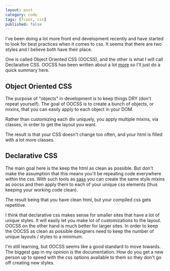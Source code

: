 ```yaml
---
layout: post
category: code
tags: [front, css]
published: false
---
```


I've been doing a lot more front end development recently and have started to look for best practices when it comes to css. It seems that there are two styles and I believe both have their place.

One is called Object Oriented CSS (OOCSS), and the other is what I will call Declarative CSS. OOCSS has been written about a lot [more](https://github.com/stubbornella/oocss/wiki) so I'll just do a quick summary here.

## Object Oriented CSS

The purpose of "objects" in development is to keep things DRY (don't repeat yourself). The goal of OOCSS is to create a bunch of objects, or mixins, that you can easily apply to each object in your DOM.

Rather than customizing each div uniquely, you apply multiple mixins, via classes, in order to get the layout you want.

The result is that your CSS doesn't change too often, and your html is filled with a lot more classes.

## Declarative CSS

The main goal here is the keep the html as clean as possible. But don't make the assumption that this means you'll be repeating code everywhere within the css. With such tools as [sass](http://sass-lang.com/) you can create the same style mixins as oocss and then apply them to each of your unique css elements (thus keeping your working code clean).

The result being that you have clean html, but your compiled css gets repetitive.

I think that declarative css makes sense for smaller sites that have a lot of unique styles. It will easily let you make lot of customizations to the layout. OOCSS on the other hand is much better for larger sites. In order to keep the OOCSS as clean as possible designers need to keep the number of unique layouts / styles to a minimum.

I'm still learning, but OOCSS seems like a good standard to move towards. The biggest gap in my opinion is the documentation. How do you get a new person up to speed with the css options available to them so they don't go off creating new styles.
